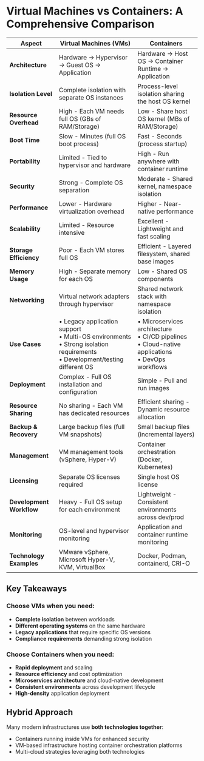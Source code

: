 # Virtual Machines vs Containers: A Comprehensive Comparison

| **Aspect** | **Virtual Machines (VMs)** | **Containers** |
|------------|---------------------------|----------------|
| **Architecture** | Hardware → Hypervisor → Guest OS → Application | Hardware → Host OS → Container Runtime → Application |
| **Isolation Level** | Complete isolation with separate OS instances | Process-level isolation sharing the host OS kernel |
| **Resource Overhead** | High - Each VM needs full OS (GBs of RAM/Storage) | Low - Share host OS kernel (MBs of RAM/Storage) |
| **Boot Time** | Slow - Minutes (full OS boot process) | Fast - Seconds (process startup) |
| **Portability** | Limited - Tied to hypervisor and hardware | High - Run anywhere with container runtime |
| **Security** | Strong - Complete OS separation | Moderate - Shared kernel, namespace isolation |
| **Performance** | Lower - Hardware virtualization overhead | Higher - Near-native performance |
| **Scalability** | Limited - Resource intensive | Excellent - Lightweight and fast scaling |
| **Storage Efficiency** | Poor - Each VM stores full OS | Efficient - Layered filesystem, shared base images |
| **Memory Usage** | High - Separate memory for each OS | Low - Shared OS components |
| **Networking** | Virtual network adapters through hypervisor | Shared network stack with namespace isolation |
| **Use Cases** | • Legacy application support<br>• Multi-OS environments<br>• Strong isolation requirements<br>• Development/testing different OS | • Microservices architecture<br>• CI/CD pipelines<br>• Cloud-native applications<br>• DevOps workflows |
| **Deployment** | Complex - Full OS installation and configuration | Simple - Pull and run images |
| **Resource Sharing** | No sharing - Each VM has dedicated resources | Efficient sharing - Dynamic resource allocation |
| **Backup & Recovery** | Large backup files (full VM snapshots) | Small backup files (incremental layers) |
| **Management** | VM management tools (vSphere, Hyper-V) | Container orchestration (Docker, Kubernetes) |
| **Licensing** | Separate OS licenses required | Single host OS license |
| **Development Workflow** | Heavy - Full OS setup for each environment | Lightweight - Consistent environments across dev/prod |
| **Monitoring** | OS-level and hypervisor monitoring | Application and container runtime monitoring |
| **Technology Examples** | VMware vSphere, Microsoft Hyper-V, KVM, VirtualBox | Docker, Podman, containerd, CRI-O |

## Key Takeaways

### Choose VMs when you need:
- **Complete isolation** between workloads
- **Different operating systems** on the same hardware
- **Legacy applications** that require specific OS versions
- **Compliance requirements** demanding strong isolation

### Choose Containers when you need:
- **Rapid deployment** and scaling
- **Resource efficiency** and cost optimization
- **Microservices architecture** and cloud-native development
- **Consistent environments** across development lifecycle
- **High-density** application deployment

## Hybrid Approach
Many modern infrastructures use **both technologies together**:
- Containers running inside VMs for enhanced security
- VM-based infrastructure hosting container orchestration platforms
- Multi-cloud strategies leveraging both technologies
